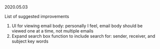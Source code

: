 2020.05.03

List of suggested improvements
1. UI for viewing email body: personally I feel, email body should be viewed one at a time, not multiple emails
2. Expand search box function to include search for: sender, receiver, and subject key words